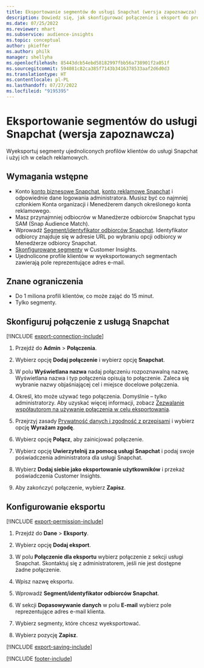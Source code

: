 ```yaml
---
title: Eksportowanie segmentów do usługi Snapchat (wersja zapoznawcza)
description: Dowiedz się, jak skonfigurować połączenie i eksport do programu Snapchat.
ms.date: 07/25/2022
ms.reviewer: mhart
ms.subservice: audience-insights
ms.topic: conceptual
author: pkieffer
ms.author: philk
manager: shellyha
ms.openlocfilehash: 85443dcb54ebd58182997fbb56a738901f2a051f
ms.sourcegitcommit: 594081c82ca385f7143b3416378533aaf2d6d0d3
ms.translationtype: HT
ms.contentlocale: pl-PL
ms.lasthandoff: 07/27/2022
ms.locfileid: "9195395"
---
```

# <a name="export-segments-to-snapchat-preview"></a>Eksportowanie segmentów do usługi Snapchat (wersja zapoznawcza)

Wyeksportuj segmenty ujednoliconych profilów klientów do usługi Snapchat i użyj ich w celach reklamowych.

## <a name="prerequisites"></a>Wymagania wstępne

- Konto [konto biznesowe Snapchat](https://business.snapchat.com/), [konto reklamowe Snapchat](https://ads.snapchat.com/) i odpowiednie dane logowania administratora. Musisz być co najmniej członkiem Konta organizacji i Menedżerem danych określonego konta reklamowego.
- Masz przynajmniej odbiocrów w Manedżerze odbiorców Snapchat typu SAM (Snap Audience Match).
- Wprowadź [Segment/identyfikator odbiorców Snapchat](https://businesshelp.snapchat.com/s/article/custom-audiences). Identyfikator odbiorcy znajduje się w adresie URL po wybraniu opcji odbiorcy w Menedżerze odbiorcy Snapchat.
- [Skonfigurowane segmenty](segments.md) w Customer Insights.
- Ujednolicone profile klientów w wyeksportowanych segmentach zawierają pole reprezentujące adres e-mail.

## <a name="known-limitations"></a>Znane ograniczenia

- Do 1 miliona profili klientów, co może zająć do 15 minut.
- Tylko segmenty.

## <a name="set-up-connection-to-snapchat"></a>Skonfiguruj połączenie z usługą Snapchat

[!INCLUDE [export-connection-include](includes/export-connection-admn.md)]

1. Przejdź do **Admin** > **Połączenia**.

1. Wybierz opcję **Dodaj połączenie** i wybierz opcję **Snapchat**.

1. W polu **Wyświetlana nazwa** nadaj połączeniu rozpoznawalną nazwę. Wyświetlana nazwa i typ połączenia opisują to połączenie. Zaleca się wybranie nazwy objaśniającej cel i miejsce docelowe połączenia.

1. Określ, kto może używać tego połączenia. Domyślnie – tylko administratorzy. Aby uzyskać więcej informacji, zobacz [Zezwalanie współautorom na używanie połączenia w celu eksportowania](connections.md#allow-contributors-to-use-a-connection-for-exports).

1. Przejrzyj zasady [Prywatność danych i zgodność z przepisami](connections.md#data-privacy-and-compliance) i wybierz opcję **Wyrażam zgodę**.

1. Wybierz opcję **Połącz**, aby zainicjować połączenie.

1. Wybierz opcję **Uwierzytelnij za pomocą usługi Snapchat** i podaj swoje poświadczenia administratora dla usługi Snapchat.

1. Wybierz **Dodaj siebie jako eksportowanie użytkowników** i przekaż poświadczenia Customer Insights.

1. Aby zakończyć połączenie, wybierz **Zapisz**.

## <a name="configure-an-export"></a>Konfigurowanie eksportu

[!INCLUDE [export-permission-include](includes/export-permission.md)]

1. Przejdź do **Dane** > **Eksporty**.

1. Wybierz opcję **Dodaj eksport**.

1. W polu **Połączenie dla eksportu** wybierz połączenie z sekcji usługi Snapchat. Skontaktuj się z administratorem, jeśli nie jest dostępne żadne połączenie.

1. Wpisz nazwę eksportu.

1. Wprowadź **Segment/identyfikator odbiorców Snapchat**.

1. W sekcji **Dopasowywanie danych** w polu **E-mail** wybierz pole reprezentujące adres e-mail klienta.

1. Wybierz segmenty, które chcesz wyeksportować.

1. Wybierz pozycję **Zapisz**.

[!INCLUDE [export-saving-include](includes/export-saving.md)]

[!INCLUDE [footer-include](includes/footer-banner.md)]
